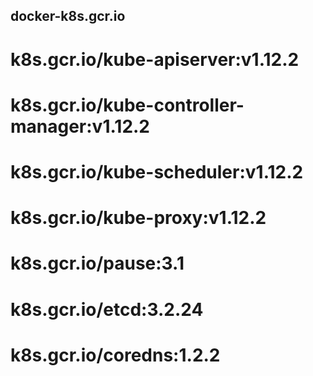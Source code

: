 ## docker-k8s.gcr.io
#
# k8s.gcr.io/kube-apiserver:v1.12.2  
# k8s.gcr.io/kube-controller-manager:v1.12.2  
# k8s.gcr.io/kube-scheduler:v1.12.2  
# k8s.gcr.io/kube-proxy:v1.12.2  
# k8s.gcr.io/pause:3.1  
# k8s.gcr.io/etcd:3.2.24  
# k8s.gcr.io/coredns:1.2.2  

